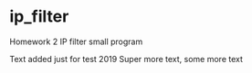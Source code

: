 # ip_filter
Homework 2
IP filter small program

Text added just for test 2019
Super more text, some more text
